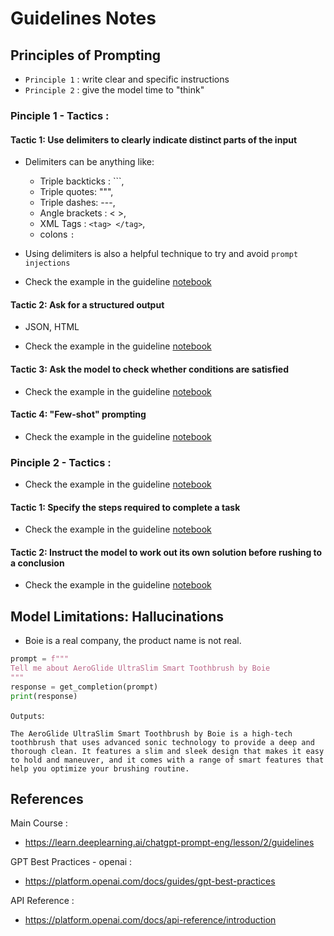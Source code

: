 # Guidelines Notes


## Principles of Prompting

- `Principle 1` : write clear and specific instructions
- `Principle 2` : give the model time to "think"     

### Pinciple 1 - Tactics :  

#### Tactic 1: Use delimiters to clearly indicate distinct parts of the input
- Delimiters can be anything like: 
  - Triple backticks : ```, 
  - Triple quotes: """,
  - Triple dashes:  ---,  
  - Angle brackets : < >, 
  - XML Tags : `<tag> </tag>`, 
  - colons `:` 

- Using delimiters is also a helpful technique to try and avoid `prompt injections`

- Check the example in the guideline [notebook](./lab/l2-guidelines.ipynb)

#### Tactic 2: Ask for a structured output
- JSON, HTML

- Check the example in the guideline [notebook](./lab/l2-guidelines.ipynb)

#### Tactic 3: Ask the model to check whether conditions are satisfied
- Check the example in the guideline [notebook](./lab/l2-guidelines.ipynb)

#### Tactic 4: "Few-shot" prompting
- Check the example in the guideline [notebook](./lab/l2-guidelines.ipynb)

### Pinciple 2 - Tactics :  
- Check the example in the guideline [notebook](./lab/l2-guidelines.ipynb)

#### Tactic 1: Specify the steps required to complete a task
- Check the example in the guideline [notebook](./lab/l2-guidelines.ipynb)

#### Tactic 2: Instruct the model to work out its own solution before rushing to a conclusion
- Check the example in the guideline [notebook](./lab/l2-guidelines.ipynb)



## Model Limitations: Hallucinations
- Boie is a real company, the product name is not real.

```python
prompt = f"""
Tell me about AeroGlide UltraSlim Smart Toothbrush by Boie
"""
response = get_completion(prompt)
print(response)
```

`Outputs`:

```text
The AeroGlide UltraSlim Smart Toothbrush by Boie is a high-tech toothbrush that uses advanced sonic technology to provide a deep and thorough clean. It features a slim and sleek design that makes it easy to hold and maneuver, and it comes with a range of smart features that help you optimize your brushing routine.
```


## References

Main Course : 
- https://learn.deeplearning.ai/chatgpt-prompt-eng/lesson/2/guidelines

GPT Best Practices - openai : 
- https://platform.openai.com/docs/guides/gpt-best-practices 

API Reference :
- https://platform.openai.com/docs/api-reference/introduction



